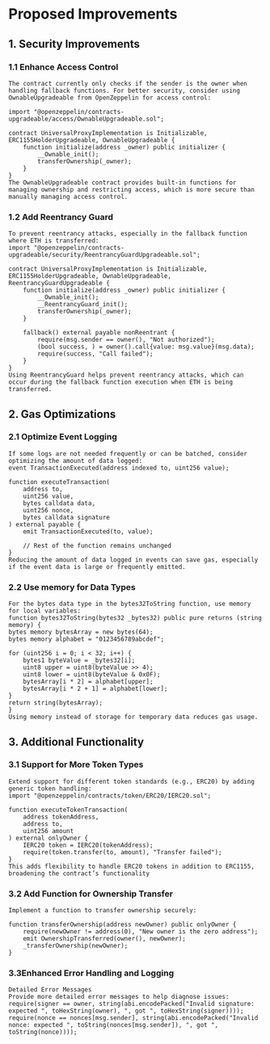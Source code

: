 # Proposed Improvements
##   1. Security Improvements
###    1.1 Enhance Access Control
    The contract currently only checks if the sender is the owner when handling fallback functions. For better security, consider using OwnableUpgradeable from OpenZeppelin for access control:

    import "@openzeppelin/contracts-upgradeable/access/OwnableUpgradeable.sol";

    contract UniversalProxyImplementation is Initializable, ERC1155HolderUpgradeable, OwnableUpgradeable {
        function initialize(address _owner) public initializer {
            __Ownable_init();
            transferOwnership(_owner);
        }
    }
    The OwnableUpgradeable contract provides built-in functions for managing ownership and restricting access, which is more secure than manually managing access control.


###    1.2 Add Reentrancy Guard
    To prevent reentrancy attacks, especially in the fallback function where ETH is transferred:
    import "@openzeppelin/contracts-upgradeable/security/ReentrancyGuardUpgradeable.sol";

    contract UniversalProxyImplementation is Initializable, ERC1155HolderUpgradeable, OwnableUpgradeable, ReentrancyGuardUpgradeable {
        function initialize(address _owner) public initializer {
            __Ownable_init();
            __ReentrancyGuard_init();
            transferOwnership(_owner);
        }

        fallback() external payable nonReentrant {
            require(msg.sender == owner(), "Not authorized");
            (bool success, ) = owner().call{value: msg.value}(msg.data);
            require(success, "Call failed");
        }
    }
    Using ReentrancyGuard helps prevent reentrancy attacks, which can occur during the fallback function execution when ETH is being transferred.


## 2. Gas Optimizations
###    2.1 Optimize Event Logging
    If some logs are not needed frequently or can be batched, consider optimizing the amount of data logged:
    event TransactionExecuted(address indexed to, uint256 value);

    function executeTransaction(
        address to,
        uint256 value,
        bytes calldata data,
        uint256 nonce,
        bytes calldata signature
    ) external payable {
        emit TransactionExecuted(to, value);

        // Rest of the function remains unchanged
    }
    Reducing the amount of data logged in events can save gas, especially if the event data is large or frequently emitted.

 ###   2.2 Use memory for Data Types
    For the bytes data type in the bytes32ToString function, use memory for local variables:
    function bytes32ToString(bytes32 _bytes32) public pure returns (string memory) {
    bytes memory bytesArray = new bytes(64);
    bytes memory alphabet = "0123456789abcdef";

    for (uint256 i = 0; i < 32; i++) {
        bytes1 byteValue = _bytes32[i];
        uint8 upper = uint8(byteValue >> 4);
        uint8 lower = uint8(byteValue & 0x0F);
        bytesArray[i * 2] = alphabet[upper];
        bytesArray[i * 2 + 1] = alphabet[lower];
    }
    return string(bytesArray);
    }
    Using memory instead of storage for temporary data reduces gas usage.



## 3. Additional Functionality

###   3.1 Support for More Token Types
    Extend support for different token standards (e.g., ERC20) by adding generic token handling:
    import "@openzeppelin/contracts/token/ERC20/IERC20.sol";

    function executeTokenTransaction(
        address tokenAddress,
        address to,
        uint256 amount
    ) external onlyOwner {
        IERC20 token = IERC20(tokenAddress);
        require(token.transfer(to, amount), "Transfer failed");
    }
    This adds flexibility to handle ERC20 tokens in addition to ERC1155, broadening the contract’s functionality

 ###   3.2 Add Function for Ownership Transfer
    Implement a function to transfer ownership securely:

    function transferOwnership(address newOwner) public onlyOwner {
        require(newOwner != address(0), "New owner is the zero address");
        emit OwnershipTransferred(owner(), newOwner);
        _transferOwnership(newOwner);
    }


###    3.3Enhanced Error Handling and Logging
    Detailed Error Messages
    Provide more detailed error messages to help diagnose issues:
    require(signer == owner, string(abi.encodePacked("Invalid signature: expected ", toHexString(owner), ", got ", toHexString(signer))));
    require(nonce == nonces[msg.sender], string(abi.encodePacked("Invalid nonce: expected ", toString(nonces[msg.sender]), ", got ", toString(nonce))));
